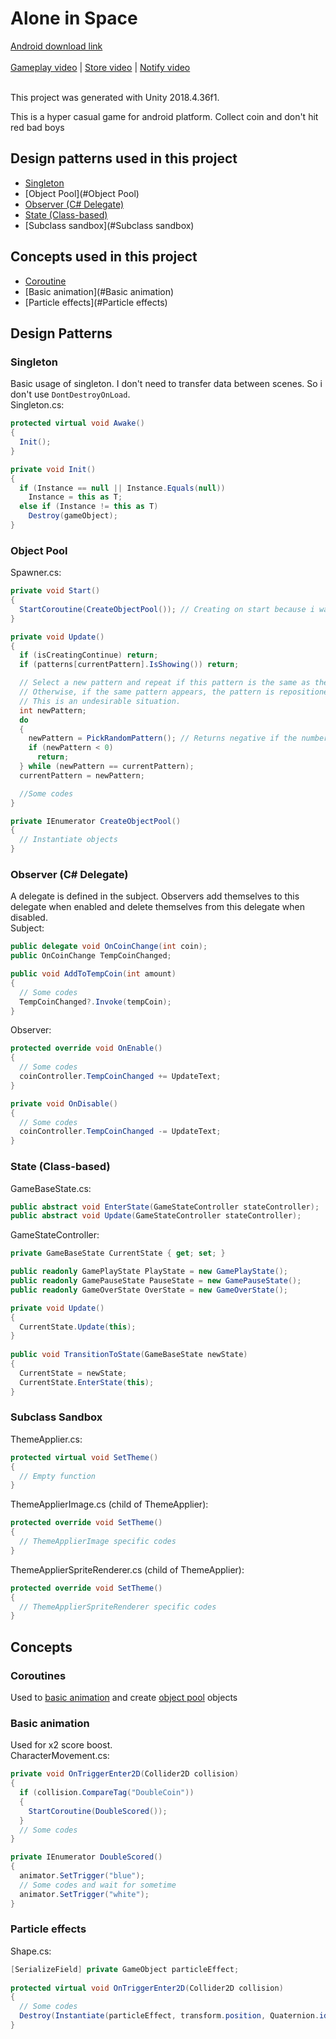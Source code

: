 # Alone in Space

[Android download link](https://play.google.com/store/apps/details?id=com.DefaultCompany.Endless_Game_1) <br><br>
[Gameplay video](https://youtu.be/4l-NsfY4w0o) |
[Store video](https://youtu.be/dAy0mjT7q4o) |
[Notify video](https://youtu.be/8Yq9a1YovLE) <br><br>

This project was generated with Unity 2018.4.36f1.

This is a hyper casual game for android platform. Collect coin and don't hit red bad boys

## Design patterns used in this project
* [Singleton](#Singleton)
* [Object Pool](#Object Pool)
* [Observer (C# Delegate)](#Observer (C# Delegate))
* [State (Class-based)](#State (Class-based))
* [Subclass sandbox](#Subclass sandbox)

## Concepts used in this project
* [Coroutine](#Coroutine)
* [Basic animation](#Basic animation)
* [Particle effects](#Particle effects)


## Design Patterns


### Singleton
Basic usage of singleton. I don't need to transfer data between scenes. So i don't use <code>DontDestroyOnLoad</code>. <br>
Singleton.cs:
```c#
protected virtual void Awake()
{
  Init();
}

private void Init()
{
  if (Instance == null || Instance.Equals(null))
    Instance = this as T;
  else if (Instance != this as T)
    Destroy(gameObject);
}
```


### Object Pool
Spawner.cs:
```c#
private void Start()
{
  StartCoroutine(CreateObjectPool()); // Creating on start because i want to objects load before game session. 
}

private void Update()
{
  if (isCreatingContinue) return;
  if (patterns[currentPattern].IsShowing()) return;

  // Select a new pattern and repeat if this pattern is the same as the previous one.
  // Otherwise, if the same pattern appears, the pattern is repositioned without leaving the screen completely.
  // This is an undesirable situation. 
  int newPattern;
  do
  {
    newPattern = PickRandomPattern(); // Returns negative if the number of objects is insufficient  
    if (newPattern < 0)
      return;
  } while (newPattern == currentPattern);
  currentPattern = newPattern;

  //Some codes
}

private IEnumerator CreateObjectPool()
{
  // Instantiate objects
}
```


### Observer (C# Delegate)
A delegate is defined in the subject. Observers add themselves to this delegate when enabled and delete themselves from this delegate when disabled.<br>
Subject:
```c#
public delegate void OnCoinChange(int coin);
public OnCoinChange TempCoinChanged;

public void AddToTempCoin(int amount)
{
  // Some codes
  TempCoinChanged?.Invoke(tempCoin);
}
```
Observer:
```c#
protected override void OnEnable()
{
  // Some codes
  coinController.TempCoinChanged += UpdateText;
}

private void OnDisable()
{
  // Some codes
  coinController.TempCoinChanged -= UpdateText;
}
```


### State (Class-based)
GameBaseState.cs:
```c#
public abstract void EnterState(GameStateController stateController);
public abstract void Update(GameStateController stateController);
```
GameStateController:
```c#
private GameBaseState CurrentState { get; set; }

public readonly GamePlayState PlayState = new GamePlayState();
public readonly GamePauseState PauseState = new GamePauseState();
public readonly GameOverState OverState = new GameOverState();

private void Update()
{
  CurrentState.Update(this);
}
    
public void TransitionToState(GameBaseState newState)
{
  CurrentState = newState;
  CurrentState.EnterState(this);
}
```


### Subclass Sandbox
ThemeApplier.cs:
```c#
protected virtual void SetTheme()
{
  // Empty function
}
```
ThemeApplierImage.cs (child of ThemeApplier):
```c#
protected override void SetTheme()
{
  // ThemeApplierImage specific codes
}
```
ThemeApplierSpriteRenderer.cs (child of ThemeApplier):
```c#
protected override void SetTheme()
{
  // ThemeApplierSpriteRenderer specific codes
}
```

## Concepts

### Coroutines 
Used to [basic animation](#Basic-animation) and create [object pool](#Object-Pool) objects

### Basic animation
Used for x2 score boost. <br>
CharacterMovement.cs:
```c#
private void OnTriggerEnter2D(Collider2D collision)
{
  if (collision.CompareTag("DoubleCoin"))
  {
    StartCoroutine(DoubleScored());
  }
  // Some codes
}

private IEnumerator DoubleScored()
{
  animator.SetTrigger("blue");
  // Some codes and wait for sometime 
  animator.SetTrigger("white");
}
```

### Particle effects
Shape.cs:
```c#
[SerializeField] private GameObject particleEffect;
    
protected virtual void OnTriggerEnter2D(Collider2D collision)
{
  // Some codes
  Destroy(Instantiate(particleEffect, transform.position, Quaternion.identity), 1f);
}
```
